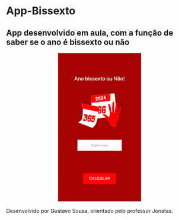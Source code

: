 # App-Bissexto
## App desenvolvido em aula, com a função de saber se o ano é bissexto ou não 
<p align="center" >
  <img src="img02.jpeg" alt="imagem do app" height="400" widht="350">
</p>


Desenvolvido por Gustavo Sousa, orientado pelo professor Jonatas.
